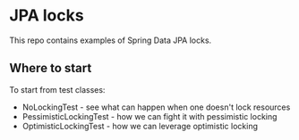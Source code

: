 # JPA locks 
This repo contains examples of Spring Data JPA locks.  
## Where to start  
To start from test classes:
- NoLockingTest - see what can happen when one doesn't lock resources
- PessimisticLockingTest - how we can fight it with pessimistic locking
- OptimisticLockingTest - how we can leverage optimistic locking